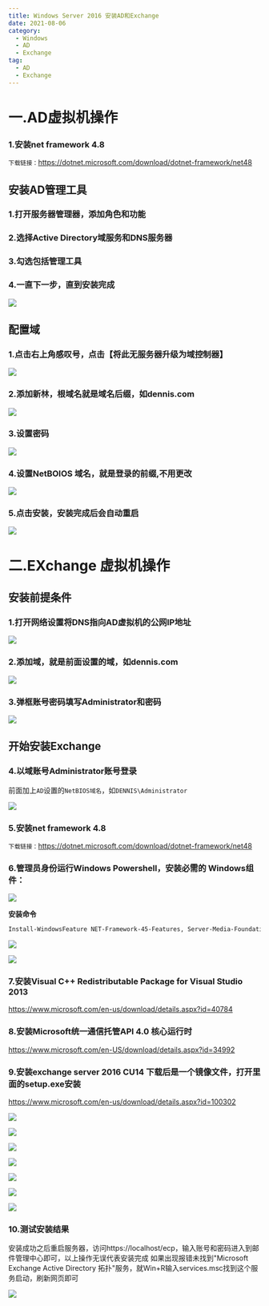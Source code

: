 ```yaml
---
title: Windows Server 2016 安装AD和Exchange
date: 2021-08-06
category:
  - Windows
  - AD
  - Exchange
tag:
  - AD
  - Exchange
---
```


<!-- more -->

# 一.AD虚拟机操作

### 1.安装net framework 4.8 

`下载链接：`https://dotnet.microsoft.com/download/dotnet-framework/net48

## 安装AD管理工具

### 1.打开服务器管理器，添加角色和功能
### 2.选择Active Directory域服务和DNS服务器
### 3.勾选包括管理工具
### 4.一直下一步，直到安装完成

![](https://raw.githubusercontent.com/dennis-dong/picgo-library/master/images/blogs/2078491-20220106164655076-98036943.png)

## 配置域

### 1.点击右上角感叹号，点击【将此无服务器升级为域控制器】

![](https://raw.githubusercontent.com/dennis-dong/picgo-library/master/images/blogs/2078491-20220106164813011-1246151659.png)

### 2.添加新林，根域名就是域名后缀，如dennis.com

![](https://raw.githubusercontent.com/dennis-dong/picgo-library/master/images/blogs/2078491-20220106164851588-2032782329.png)

### 3.设置密码

![](https://raw.githubusercontent.com/dennis-dong/picgo-library/master/images/blogs/2078491-20220106165452308-1499823237.png)

### 4.设置NetBOIOS 域名，就是登录的前缀,不用更改

![](https://raw.githubusercontent.com/dennis-dong/picgo-library/master/images/blogs/2078491-20220106165535984-1015076377.png)

### 5.点击安装，安装完成后会自动重启

![](https://raw.githubusercontent.com/dennis-dong/picgo-library/master/images/blogs/2078491-20220118141220312-663438680.png)

# 二.EXchange 虚拟机操作

## 安装前提条件
### 1.打开网络设置将DNS指向AD虚拟机的公网IP地址

![](https://raw.githubusercontent.com/dennis-dong/picgo-library/master/images/blogs/2078491-20220113150411884-902394367.png)

### 2.添加域，就是前面设置的域，如dennis.com

![](https://raw.githubusercontent.com/dennis-dong/picgo-library/master/images/blogs/2078491-20220113150222667-90809897.png)

### 3.弹框账号密码填写Administrator和密码

![](https://raw.githubusercontent.com/dennis-dong/picgo-library/master/images/blogs/2078491-20220113162036057-1428352817.png)

## 开始安装Exchange

### 4.以域账号Administrator账号登录

前面加上`AD`设置的`NetBIOS域名`，如`DENNIS\Administrator`

![](https://raw.githubusercontent.com/dennis-dong/picgo-library/master/images/blogs/2078491-20220113162400648-469581411.png)

### 5.安装net framework 4.8 

`下载链接：`https://dotnet.microsoft.com/download/dotnet-framework/net48

### 6.管理员身份运行Windows Powershell，安装必需的 Windows组件：

![](https://raw.githubusercontent.com/dennis-dong/picgo-library/master/images/blogs/2078491-20220113163903035-1446742792.png)

**安装命令**

```sh
Install-WindowsFeature NET-Framework-45-Features, Server-Media-Foundation, RPC-over-HTTP-proxy, RSAT-Clustering, RSAT-Clustering-CmdInterface, RSAT-Clustering-Mgmt, RSAT-Clustering-PowerShell, WAS-Process-Model, Web-Asp-Net45, Web-Basic-Auth, Web-Client-Auth, Web-Digest-Auth, Web-Dir-Browsing, Web-Dyn-Compression, Web-Http-Errors, Web-Http-Logging, Web-Http-Redirect, Web-Http-Tracing, Web-ISAPI-Ext, Web-ISAPI-Filter, Web-Lgcy-Mgmt-Console, Web-Metabase, Web-Mgmt-Console, Web-Mgmt-Service, Web-Net-Ext45, Web-Request-Monitor, Web-Server, Web-Stat-Compression, Web-Static-Content, Web-Windows-Auth, Web-WMI, Windows-Identity-Foundation, RSAT-ADDS
```

![](https://raw.githubusercontent.com/dennis-dong/picgo-library/master/images/blogs/2078491-20220113164049721-273109279.png)

![](https://raw.githubusercontent.com/dennis-dong/picgo-library/master/images/blogs/2078491-20220113164836185-2103630572.png)

### 7.安装Visual C++ Redistributable Package for Visual Studio 2013 
https://www.microsoft.com/en-us/download/details.aspx?id=40784

### 8.安装Microsoft统一通信托管API 4.0 核心运行时
https://www.microsoft.com/en-US/download/details.aspx?id=34992

### 9.安装exchange server 2016 CU14 下载后是一个镜像文件，打开里面的setup.exe安装
https://www.microsoft.com/en-us/download/details.aspx?id=100302 

![](https://raw.githubusercontent.com/dennis-dong/picgo-library/master/images/blogs/2078491-20220113174759318-662135737.png)

![](https://raw.githubusercontent.com/dennis-dong/picgo-library/master/images/blogs/2078491-20220113174824007-1763845369.png)

![](https://raw.githubusercontent.com/dennis-dong/picgo-library/master/images/blogs/2078491-20220113174841087-476976368.png)

![](https://raw.githubusercontent.com/dennis-dong/picgo-library/master/images/blogs/2078491-20220113174918041-440267795.png)

![](https://raw.githubusercontent.com/dennis-dong/picgo-library/master/images/blogs/2078491-20220114100635104-1952908978.png)

![](https://raw.githubusercontent.com/dennis-dong/picgo-library/master/images/blogs/2078491-20220114100754318-1288898954.png)

![](https://raw.githubusercontent.com/dennis-dong/picgo-library/master/images/blogs/2078491-20220114113525211-462842156.png)

### 10.测试安装结果
安装成功之后重启服务器，访问https://localhost/ecp，输入账号和密码进入到邮件管理中心即可，以上操作无误代表安装完成
如果出现报错未找到"Microsoft Exchange Active Directory 拓扑"服务，就Win+R输入services.msc找到这个服务启动，刷新网页即可

![](https://raw.githubusercontent.com/dennis-dong/picgo-library/master/images/blogs/2078491-20220114114920652-409664131.png)
